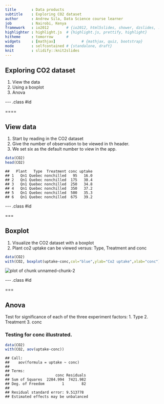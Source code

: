 ```yaml
---
title       : Data products
subtitle    : Exploring CO2 dataset 
author      : Andrew Sila, Data Science course learner
job         : Nairobi, Kenya
framework   : io2012        # {io2012, html5slides, shower, dzslides, ...}
highlighter : highlight.js  # {highlight.js, prettify, highlight}
hitheme     : tomorrow      # 
widgets     : [mathjax]            # {mathjax, quiz, bootstrap}
mode        : selfcontained # {standalone, draft}
knit        : slidify::knit2slides
---
```


## Exploring CO2 dataset

1. View the data 
2. Using a boxplot
3. Anova

--- .class #id 

====
## View data
1. Start by reading in the CO2 dataset
2. Give the number of observation to be viewed in th header.
3. We set six as the default number to view in the app.

```r
data(CO2)
head(CO2)
```

```
##   Plant   Type  Treatment conc uptake
## 1   Qn1 Quebec nonchilled   95   16.0
## 2   Qn1 Quebec nonchilled  175   30.4
## 3   Qn1 Quebec nonchilled  250   34.8
## 4   Qn1 Quebec nonchilled  350   37.2
## 5   Qn1 Quebec nonchilled  500   35.3
## 6   Qn1 Quebec nonchilled  675   39.2
```

--- .class #id 

===

## Boxplot
1. Visualize the CO2 dataset with a boxplot
2. Plant co2 uptake can be viewed versus: Type, Treatment and conc 


```r
data(CO2)
with(CO2, boxplot(uptake~conc,col="blue",ylab="Co2 uptake",xlab="conc"))
```

![plot of chunk unnamed-chunk-2](assets/fig/unnamed-chunk-2-1.png) 

--- .class #id 

===

## Anova

Test for significance of each of the three experiment factors:
    1. Type
    2. Treatment
    3. conc

### Testing for conc illustrated.

```r
data(CO2)
with(CO2, aov(uptake~conc))
```

```
## Call:
##    aov(formula = uptake ~ conc)
## 
## Terms:
##                     conc Residuals
## Sum of Squares  2284.994  7421.982
## Deg. of Freedom        1        82
## 
## Residual standard error: 9.513778
## Estimated effects may be unbalanced
```




